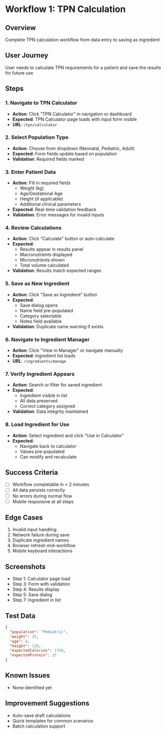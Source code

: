 # Workflow 1: TPN Calculation

## Overview
Complete TPN calculation workflow from data entry to saving as ingredient

## User Journey
User needs to calculate TPN requirements for a patient and save the results for future use

## Steps

### 1. Navigate to TPN Calculator
- **Action**: Click "TPN Calculator" in navigation or dashboard
- **Expected**: TPN Calculator page loads with input form visible
- **URL**: `/tpn/calculator`

### 2. Select Population Type
- **Action**: Choose from dropdown (Neonatal, Pediatric, Adult)
- **Expected**: Form fields update based on population
- **Validation**: Required fields marked

### 3. Enter Patient Data
- **Action**: Fill in required fields
  - Weight (kg)
  - Age/Gestational Age
  - Height (if applicable)
  - Additional clinical parameters
- **Expected**: Real-time validation feedback
- **Validation**: Error messages for invalid inputs

### 4. Review Calculations
- **Action**: Click "Calculate" button or auto-calculate
- **Expected**: 
  - Results appear in results panel
  - Macronutrients displayed
  - Micronutrients shown
  - Total volume calculated
- **Validation**: Results match expected ranges

### 5. Save as New Ingredient
- **Action**: Click "Save as Ingredient" button
- **Expected**: 
  - Save dialog opens
  - Name field pre-populated
  - Category selectable
  - Notes field available
- **Validation**: Duplicate name warning if exists

### 6. Navigate to Ingredient Manager
- **Action**: Click "View in Manager" or navigate manually
- **Expected**: Ingredient list loads
- **URL**: `/ingredients/manage`

### 7. Verify Ingredient Appears
- **Action**: Search or filter for saved ingredient
- **Expected**: 
  - Ingredient visible in list
  - All data preserved
  - Correct category assigned
- **Validation**: Data integrity maintained

### 8. Load Ingredient for Use
- **Action**: Select ingredient and click "Use in Calculator"
- **Expected**: 
  - Navigate back to calculator
  - Values pre-populated
  - Can modify and recalculate

## Success Criteria
- [ ] Workflow completable in < 2 minutes
- [ ] All data persists correctly
- [ ] No errors during normal flow
- [ ] Mobile responsive at all steps

## Edge Cases
1. Invalid input handling
2. Network failure during save
3. Duplicate ingredient names
4. Browser refresh mid-workflow
5. Mobile keyboard interactions

## Screenshots
- Step 1: Calculator page load
- Step 3: Form with validation
- Step 4: Results display
- Step 5: Save dialog
- Step 7: Ingredient in list

## Test Data
```json
{
  "population": "Pediatric",
  "weight": 25,
  "age": 8,
  "height": 120,
  "expectedCalories": 1750,
  "expectedProtein": 25
}
```

## Known Issues
- None identified yet

## Improvement Suggestions
- Auto-save draft calculations
- Quick templates for common scenarios
- Batch calculation support